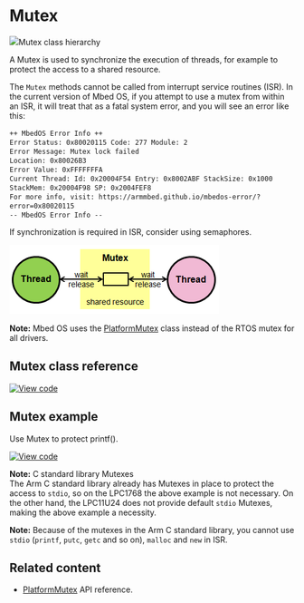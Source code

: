 # Mutex

<span class="images">![](https://os.mbed.com/docs/6.0.0-preview/mbed-os-api-doxy/classrtos_1_1_mutex.png)<span>Mutex class hierarchy</span></span>

A Mutex is used to synchronize the execution of threads, for example to protect the access to a shared resource.

The `Mutex` methods cannot be called from interrupt service routines (ISR). In the current version of Mbed OS, if you attempt to use a mutex from within an ISR, it will treat that as a fatal system error, and you will see an error like this:

```
++ MbedOS Error Info ++
Error Status: 0x80020115 Code: 277 Module: 2
Error Message: Mutex lock failed
Location: 0x80026B3
Error Value: 0xFFFFFFFA
Current Thread: Id: 0x20004F54 Entry: 0x8002ABF StackSize: 0x1000 StackMem: 0x20004F98 SP: 0x2004FEF8
For more info, visit: https://armmbed.github.io/mbedos-error/?error=0x80020115
-- MbedOS Error Info --
```

If synchronization is required in ISR, consider using semaphores.

<span class="images">![](../../images/Mutex.png)</span>

<span class="notes">**Note:** Mbed OS uses the [PlatformMutex](platformmutex.html) class instead of the RTOS mutex for all drivers.</span>

## Mutex class reference

[![View code](https://www.mbed.com/embed/?type=library)](https://os.mbed.com/docs/6.0.0-preview/mbed-os-api-doxy/classrtos_1_1_mutex.html)

## Mutex example

Use Mutex to protect printf().

[![View code](https://www.mbed.com/embed/?url=https://os.mbed.com/teams/mbed_example/code/rtos_mutex/)](https://os.mbed.com/teams/mbed_example/code/rtos_mutex/file/6a34e5f81bba/main.cpp)

<span class="notes">**Note:** C standard library Mutexes<br>The Arm C standard library already has Mutexes in place to protect the access to `stdio`, so on the LPC1768 the above example is not necessary. On the other hand, the LPC11U24 does not provide default `stdio` Mutexes, making the above example a necessity.</br></span>

<span class="notes">**Note:** Because of the mutexes in the Arm C standard library, you cannot use `stdio` (`printf`, `putc`, `getc` and so on), `malloc` and `new` in ISR. </span>

## Related content

- [PlatformMutex](platformmutex.html) API reference.
